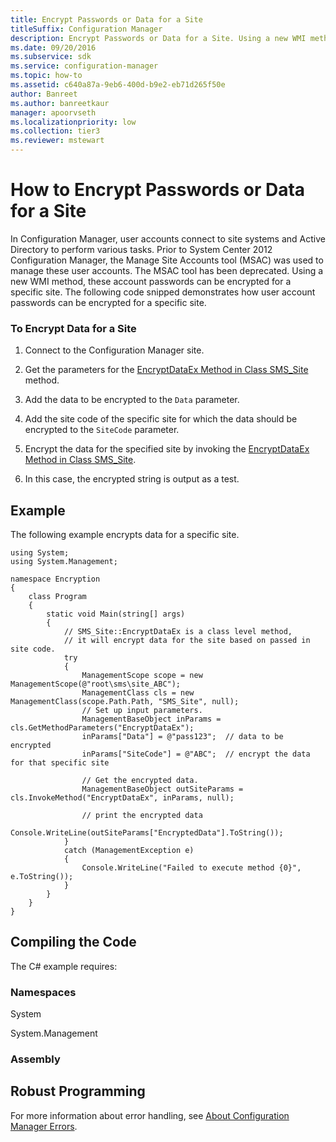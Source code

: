```yaml
---
title: Encrypt Passwords or Data for a Site
titleSuffix: Configuration Manager
description: Encrypt Passwords or Data for a Site. Using a new WMI method, the user accounts' passwords can be encrypted for a specific site.
ms.date: 09/20/2016
ms.subservice: sdk
ms.service: configuration-manager
ms.topic: how-to
ms.assetid: c640a87a-9eb6-400d-b9e2-eb71d265f50e
author: Banreet
ms.author: banreetkaur
manager: apoorvseth
ms.localizationpriority: low
ms.collection: tier3
ms.reviewer: mstewart
---
```

# How to Encrypt Passwords or Data for a Site
In Configuration Manager, user accounts connect to site systems and Active Directory to perform various tasks. Prior to System Center 2012 Configuration Manager, the Manage Site Accounts tool (MSAC) was used to manage these user accounts. The MSAC tool has been deprecated. Using a new WMI method, these account passwords can be encrypted for a specific site. The following code snipped demonstrates how user account passwords can be encrypted for a specific site.

### To Encrypt Data for a Site

1.  Connect to the Configuration Manager site.

2.  Get the parameters for the [EncryptDataEx Method in Class SMS_Site](../../../develop/reference/core/servers/configure/encryptdataex-method-in-class-sms_site.md) method.

3.  Add the data to be encrypted to the `Data` parameter.

4.  Add the site code of the specific site for which the data should be encrypted to the `SiteCode` parameter.

5.  Encrypt the data for the specified site by invoking the [EncryptDataEx Method in Class SMS_Site](../../../develop/reference/core/servers/configure/encryptdataex-method-in-class-sms_site.md).

6.  In this case, the encrypted string is output as a test.

## Example
 The following example encrypts data for a specific site.

```
using System;
using System.Management;

namespace Encryption
{
    class Program
    {
        static void Main(string[] args)
        {
            // SMS_Site::EncryptDataEx is a class level method,
            // it will encrypt data for the site based on passed in site code.
            try
            {
                ManagementScope scope = new ManagementScope(@"root\sms\site_ABC");
                ManagementClass cls = new ManagementClass(scope.Path.Path, "SMS_Site", null);
                // Set up input parameters.
                ManagementBaseObject inParams = cls.GetMethodParameters("EncryptDataEx");
                inParams["Data"] = @"pass123";  // data to be encrypted
                inParams["SiteCode"] = @"ABC";  // encrypt the data for that specific site

                // Get the encrypted data.
                ManagementBaseObject outSiteParams = cls.InvokeMethod("EncryptDataEx", inParams, null);

                // print the encrypted data
                Console.WriteLine(outSiteParams["EncryptedData"].ToString());
            }
            catch (ManagementException e)
            {
                Console.WriteLine("Failed to execute method {0}", e.ToString());
            }
        }
    }
}

```

## Compiling the Code
 The C# example requires:

### Namespaces
 System

 System.Management

### Assembly

## Robust Programming
 For more information about error handling, see [About Configuration Manager Errors](../../../develop/core/understand/about-configuration-manager-errors.md).
